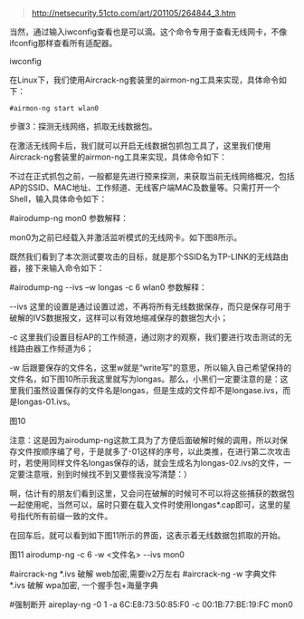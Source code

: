>http://netsecurity.51cto.com/art/201105/264844_3.htm

当然，通过输入iwconfig查看也是可以滴。这个命令专用于查看无线网卡，不像ifconfig那样查看所有适配器。

iwconfig 
	
在Linux下，我们使用Aircrack-ng套装里的airmon-ng工具来实现，具体命令如下：

    #airmon-ng start wlan0
    
步骤3：探测无线网络，抓取无线数据包。

在激活无线网卡后，我们就可以开启无线数据包抓包工具了，这里我们使用Aircrack-ng套装里的airmon-ng工具来实现，具体命令如下：

不过在正式抓包之前，一般都是先进行预来探测，来获取当前无线网络概况，包括AP的SSID、MAC地址、工作频道、无线客户端MAC及数量等。只需打开一个Shell，输入具体命令如下：

#airodump-ng mon0 
参数解释：

mon0为之前已经载入并激活监听模式的无线网卡。如下图8所示。

既然我们看到了本次测试要攻击的目标，就是那个SSID名为TP-LINK的无线路由器，接下来输入命令如下：

#airodump-ng --ivs –w longas -c 6 wlan0 
参数解释：

--ivs 这里的设置是通过设置过滤，不再将所有无线数据保存，而只是保存可用于破解的IVS数据报文，这样可以有效地缩减保存的数据包大小；

-c 这里我们设置目标AP的工作频道，通过刚才的观察，我们要进行攻击测试的无线路由器工作频道为6；

-w 后跟要保存的文件名，这里w就是“write写”的意思，所以输入自己希望保持的文件名，如下图10所示我这里就写为longas。那么，小黑们一定要注意的是：这里我们虽然设置保存的文件名是longas，但是生成的文件却不是longase.ivs，而是longas-01.ivs。



图10

注意：这是因为airodump-ng这款工具为了方便后面破解时候的调用，所以对保存文件按顺序编了号，于是就多了-01这样的序号，以此类推，在进行第二次攻击时，若使用同样文件名longas保存的话，就会生成名为longas-02.ivs的文件，一定要注意哦，别到时候找不到又要怪我没写清楚：）

啊，估计有的朋友们看到这里，又会问在破解的时候可不可以将这些捕获的数据包一起使用呢，当然可以，届时只要在载入文件时使用longas*.cap即可，这里的星号指代所有前缀一致的文件。

在回车后，就可以看到如下图11所示的界面，这表示着无线数据包抓取的开始。


图11
airodump-ng -c 6  -w <文件名> --ivs mon0

#aircrack-ng  *.ivs 
破解 web加密,需要iv2万左右
#aircrack-ng  -w 字典文件 *.ivs 
破解 wpa加密, 一个握手包+海量字典

#强制断开
	aireplay-ng -0 1  -a 6C:E8:73:50:85:F0 -c 00:1B:77:BE:19:FC mon0



